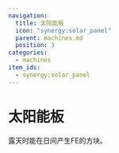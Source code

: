 ```yaml
---
navigation:
  title: 太阳能板
  icon: "synergy:solar_panel"
  parent: machines.md
  position: 3
categories:
  - machines
item_ids:
  - synergy:solar_panel
---
```


# 太阳能板

露天时能在日间产生FE的方块。

<BlockImage id="synergy:solar_panel" scale="4.0" p:north="false" p:south="false" p:east="false" p:west="false" p:enabled="true"/>

<RecipeFor id="synergy:solar_panel" />
